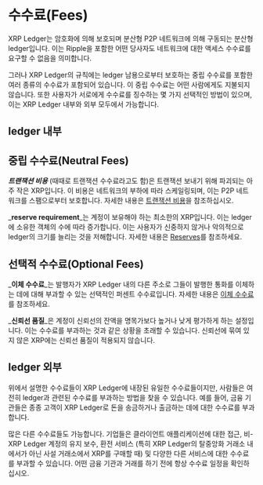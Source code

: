 # 수수료(Fees)

XRP Ledger는 암호화에 의해 보호되며 분산형 P2P 네트워크에 의해 구동되는 분산형 ledger입니다. 이는 Ripple을 포함한 어떤 당사자도 네트워크에 대한 액세스 수수료를 요구할 수 없음을 의미합니다.

그러나 XRP Ledger의 규칙에는 ledger 남용으로부터 보호하는 중립 수수료를 포함한 여러 종류의 수수료가 포함되어 있습니다. 이 중립 수수료는 어떤 사람에게도 지불되지 않습니다. 또한 사용자가 서로에게 수수료를 징수하는 몇 가지 선택적인 방법이 있으며, 이는 XRP Ledger 내부와 외부 모두에서 가능합니다.

## ledger 내부

## 중립 수수료(Neutral Fees)&#x20;

_**트랜잭션 비용**_ (때때로 트랜잭션 수수료라고도 함)은 트랜잭션 보내기 위해 파괴되는 아주 작은 XRP입니다. 이 비용은 네트워크의 부하에 따라 스케일링되며, 이는 P2P 네트워크를 스팸으로부터 보호합니다. 자세한 내용은 [트랜잭션 비용](transaction-cost.md)을 참조하십시오.

_**reserve requirement**_는 계정이 보유해야 하는 최소한의 XRP입니다. 이는 ledger에 소유한 객체의 수에 따라 증가합니다. 이는 사용자가 신중하지 않거나 악의적으로 ledger의 크기를 늘리는 것을 저해합니다. 자세한 내용은 [Reserves](../undefined-2/reserves.md)를 참조하세요.

## 선택적 수수료(Optional Fees)

_**이체 수수료**_는 발행자가 XRP Ledger 내의 다른 주소로 그들이 발행한 통화를 이체하는 데에 대해 부과할 수 있는 선택적인 퍼센트 수수료입니다. 자세한 내용은 [이체 수수료](../tokens/transfer-fees.md)를 참조하세요.

_**신뢰선 품질**_은 계정이 신뢰선의 잔액을 명목가보다 높거나 낮게 평가하게 하는 설정입니다. 이는 수수료를 부과하는 것과 같은 상황을 초래할 수 있습니다. 신뢰선에 묶여 있지 않은 XRP에는 신뢰선 품질이 적용되지 않습니다.

## ledger 외부

위에서 설명한 수수료들이 XRP Ledger에 내장된 유일한 수수료들이지만, 사람들은 여전히 ledger과 관련된 수수료를 부과하는 방법을 찾을 수 있습니다. 예를 들어, 금융 기관들은 종종 고객이 XRP Ledger로 돈을 송금하거나 출금하는 데에 대한 수수료를 부과합니다.

많은 다른 수수료들도 가능합니다. 기업들은 클라이언트 애플리케이션에 대한 접근, 비-XRP Ledger 계정의 유지 보수, 환전 서비스 (특히 XRP Ledger의 탈중앙화 거래소 내에서가 아닌 사설 거래소에서 XRP를 구매할 때) 및 다양한 다른 서비스에 대한 수수료를 부과할 수 있습니다. 어떤 금융 기관과 거래를 하기 전에 항상 수수료 일정을 확인하십시오.
